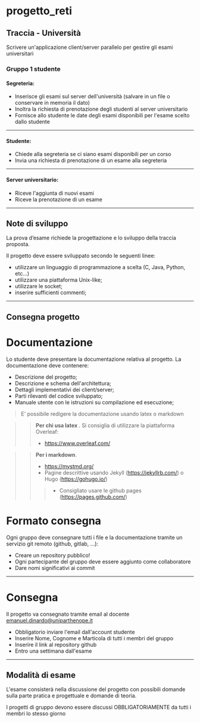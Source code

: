 # progetto_reti

## Traccia - Università

Scrivere un'applicazione client/server parallelo per gestire gli esami universitari

### Gruppo 1 studente

#### Segreteria:

- Inserisce gli esami sul server dell'università (salvare in un file o conservare in
  memoria il dato)
- Inoltra la richiesta di prenotazione degli studenti al server universitario
- Fornisce allo studente le date degli esami disponibili per l'esame scelto dallo
  studente
- ----------------

#### Studente:

- Chiede alla segreteria se ci siano esami disponibili per un corso
- Invia una richiesta di prenotazione di un esame alla segreteria
- ----------------

#### Server universitario:

- Riceve l'aggiunta di nuovi esami
- Riceve la prenotazione di un esame
- ----------------

## Note di sviluppo

La prova d’esame richiede la progettazione e lo sviluppo della traccia proposta.

Il progetto deve essere sviluppato secondo le seguenti linee:

- utilizzare un linguaggio di programmazione a scelta (C, Java, Python, etc...)
- utilizzare una piattaforma Unix-like;
- utilizzare le socket;
- inserire sufficienti commenti;
- --
## Consegna progetto
# Documentazione

Lo studente deve presentare la documentazione relativa al progetto. La
documentazione deve contenere:

- Descrizione del progetto;
- Descrizione e schema dell'architettura;
- Dettagli implementativi dei client/server;
- Parti rilevanti del codice sviluppato;
- Manuale utente con le istruzioni su compilazione ed esecuzione;

> E' possibile redigere la documentazione usando latex o markdown

>> **Per chi usa latex** . Si consiglia di utilizzare la piattaforma Overleaf:
>> - https://www.overleaf.com/

>> **Per i markdown**.
>>- https://mystmd.org/
>>- Pagine descrittive usando Jekyll (https://jekyllrb.com/) o Hugo (https://gohugo.io/)
>>>- Consigliato usare le github pages (https://pages.github.com/)

# Formato consegna
Ogni gruppo deve consegnare tutti i file e la documentazione tramite un servizio git
remoto (github, gitlab, ...):

- Creare un repository pubblico!
- Ogni partecipante del gruppo deve essere aggiunto come collaboratore
- Dare nomi significativi ai commit
***
# Consegna
Il progetto va consegnato tramite email al docente
<a href="mailto:emanuel.dinardo@uniparthenope.it">emanuel.dinardo@uniparthenope.it</a>
- Obbligatorio inviare l'email dall'account studente
- Inserire Nome, Cognome e Marticola di tutti i membri del gruppo
- Inserire il link al repository github
- Entro una settimana dall'esame
- --
## Modalità di esame
L'esame consisterà nella discussione del progetto con possibili domande sulla parte
pratica e progettuale e domande di teoria.

I progetti di gruppo devono essere discussi OBBLIGATORIAMENTE da tutti i membri
lo stesso giorno
